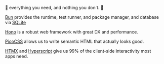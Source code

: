 🚀 everything you need, and nothing you don't. 🌊

[Bun](https://bun.sh/) provides the runtime, test runner, and package manager, and database via [SQLite](https://bun.sh/docs/api/sqlite)

[Hono](https://hono.dev) is a robust web framework with great DX and performance.

[PicoCSS](https://picocss.com/) allows us to write semantic HTML that actually looks good.

[HTMX](https://htmx.org/reference/) and [Hyperscript](https://hyperscript.org/) give us 99% of the client-side interactivity most apps need.
